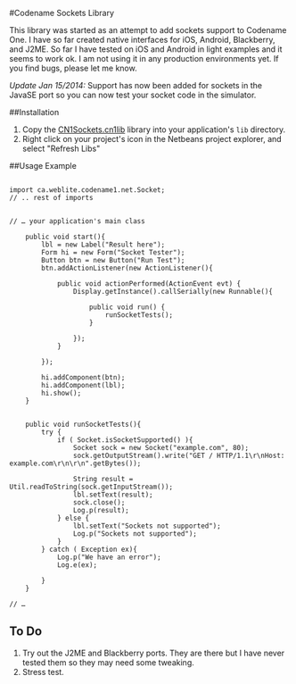 #Codename Sockets Library

This library was started as an attempt to add sockets support to Codename One.  I have so far created native interfaces for iOS, Android, Blackberry, and J2ME.  So far I have tested on iOS and Android in light examples and it seems to work ok.  I am not using it in any production environments yet.  If you find bugs, please let me know.

*Update Jan 15/2014:* Support has now been added for sockets in the JavaSE port so you can now test your socket code in the simulator.

##Installation

1. Copy the [CN1Sockets.cn1lib](https://github.com/shannah/CN1Sockets/raw/master/dist/CN1Sockets.cn1lib) library into your application's `lib` directory.
2. Right click on your project's icon in the Netbeans project explorer, and select "Refresh Libs"

##Usage Example

~~~~

import ca.weblite.codename1.net.Socket;
// .. rest of imports


// … your application's main class

    public void start(){
        lbl = new Label("Result here");
        Form hi = new Form("Socket Tester");
        Button btn = new Button("Run Test");
        btn.addActionListener(new ActionListener(){

            public void actionPerformed(ActionEvent evt) {
                Display.getInstance().callSerially(new Runnable(){

                    public void run() {
                        runSocketTests();
                    }
                    
                });
            }
            
        });
        
        hi.addComponent(btn);
        hi.addComponent(lbl);
        hi.show();
    }
    
    
    public void runSocketTests(){
        try {
            if ( Socket.isSocketSupported() ){
                Socket sock = new Socket("example.com", 80);
                sock.getOutputStream().write("GET / HTTP/1.1\r\nHost: example.com\r\n\r\n".getBytes());

                String result = Util.readToString(sock.getInputStream());
                lbl.setText(result);
                sock.close();
                Log.p(result);
            } else {
                lbl.setText("Sockets not supported");
                Log.p("Sockets not supported");
            }
        } catch ( Exception ex){
            Log.p("We have an error");
            Log.e(ex);
            
        }
    }

// …

~~~~


## To Do

1. Try out the J2ME and Blackberry ports.  They are there but I have never tested them so they may need some tweaking.
2. Stress test.  